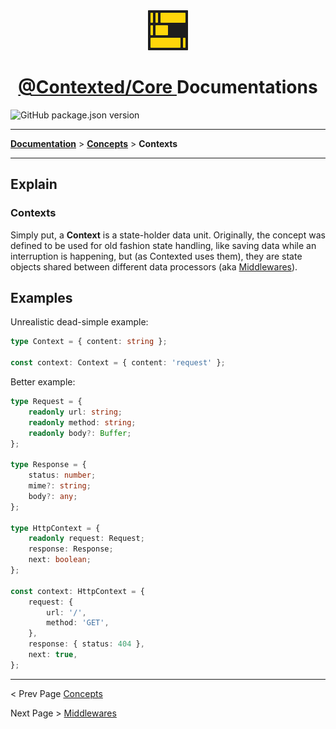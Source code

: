 <div align="center">
    <img alt="Contexted Logo" width="64" src="https://raw.githubusercontent.com/contexted-js/brand/master/dark/main-fill.svg">
    <h1>
		<a href="https://github.com/contexted-js/core">
        	@Contexted/Core
    	</a>
		<span>Documentations</span>
	</h1>
</div>

<img alt="GitHub package.json version" src="https://img.shields.io/github/package-json/v/contexted-js/core">

---

[**Documentation**](../README.md) > [**Concepts**](README.md) > **Contexts**

---

## Explain

### Contexts

Simply put, a **Context** is a state-holder data unit. Originally, the concept was defined to be used for old fashion state handling, like saving data while an interruption is happening, but (as Contexted uses them), they are state objects shared between different data processors (aka [Middlewares](middlewares.md)).

## Examples

Unrealistic dead-simple example:

```ts
type Context = { content: string };

const context: Context = { content: 'request' };
```

Better example:

```ts
type Request = {
	readonly url: string;
	readonly method: string;
	readonly body?: Buffer;
};

type Response = {
	status: number;
	mime?: string;
	body?: any;
};

type HttpContext = {
	readonly request: Request;
	response: Response;
	next: boolean;
};

const context: HttpContext = {
	request: {
		url: '/',
		method: 'GET',
	},
	response: { status: 404 },
	next: true,
};
```

---

< Prev Page
[Concepts](README.md)

Next Page >
[Middlewares](middlewares.md)
